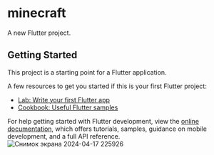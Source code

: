 # minecraft

A new Flutter project.

## Getting Started

This project is a starting point for a Flutter application.

A few resources to get you started if this is your first Flutter project:

- [Lab: Write your first Flutter app](https://docs.flutter.dev/get-started/codelab)
- [Cookbook: Useful Flutter samples](https://docs.flutter.dev/cookbook)

For help getting started with Flutter development, view the
[online documentation](https://docs.flutter.dev/), which offers tutorials,
samples, guidance on mobile development, and a full API reference.
![Снимок экрана 2024-04-17 225926](https://github.com/adikeyshin/flutter_hw3/assets/144224956/39788292-e06f-4a6b-a2fa-85e8def529b2)

